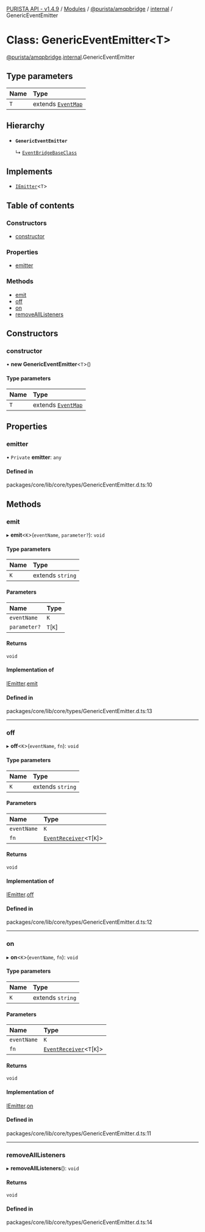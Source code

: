 [PURISTA API - v1.4.9](../README.md) / [Modules](../modules.md) / [@purista/amqpbridge](../modules/purista_amqpbridge.md) / [internal](../modules/purista_amqpbridge.internal.md) / GenericEventEmitter

# Class: GenericEventEmitter<T\>

[@purista/amqpbridge](../modules/purista_amqpbridge.md).[internal](../modules/purista_amqpbridge.internal.md).GenericEventEmitter

## Type parameters

| Name | Type |
| :------ | :------ |
| `T` | extends [`EventMap`](../modules/purista_amqpbridge.internal.md#eventmap) |

## Hierarchy

- **`GenericEventEmitter`**

  ↳ [`EventBridgeBaseClass`](purista_amqpbridge.internal.EventBridgeBaseClass.md)

## Implements

- [`IEmitter`](../interfaces/purista_amqpbridge.internal.IEmitter.md)<`T`\>

## Table of contents

### Constructors

- [constructor](purista_amqpbridge.internal.GenericEventEmitter.md#constructor)

### Properties

- [emitter](purista_amqpbridge.internal.GenericEventEmitter.md#emitter)

### Methods

- [emit](purista_amqpbridge.internal.GenericEventEmitter.md#emit)
- [off](purista_amqpbridge.internal.GenericEventEmitter.md#off)
- [on](purista_amqpbridge.internal.GenericEventEmitter.md#on)
- [removeAllListeners](purista_amqpbridge.internal.GenericEventEmitter.md#removealllisteners)

## Constructors

### constructor

• **new GenericEventEmitter**<`T`\>()

#### Type parameters

| Name | Type |
| :------ | :------ |
| `T` | extends [`EventMap`](../modules/purista_amqpbridge.internal.md#eventmap) |

## Properties

### emitter

• `Private` **emitter**: `any`

#### Defined in

packages/core/lib/core/types/GenericEventEmitter.d.ts:10

## Methods

### emit

▸ **emit**<`K`\>(`eventName`, `parameter?`): `void`

#### Type parameters

| Name | Type |
| :------ | :------ |
| `K` | extends `string` |

#### Parameters

| Name | Type |
| :------ | :------ |
| `eventName` | `K` |
| `parameter?` | `T`[`K`] |

#### Returns

`void`

#### Implementation of

[IEmitter](../interfaces/purista_amqpbridge.internal.IEmitter.md).[emit](../interfaces/purista_amqpbridge.internal.IEmitter.md#emit)

#### Defined in

packages/core/lib/core/types/GenericEventEmitter.d.ts:13

___

### off

▸ **off**<`K`\>(`eventName`, `fn`): `void`

#### Type parameters

| Name | Type |
| :------ | :------ |
| `K` | extends `string` |

#### Parameters

| Name | Type |
| :------ | :------ |
| `eventName` | `K` |
| `fn` | [`EventReceiver`](../modules/purista_amqpbridge.internal.md#eventreceiver)<`T`[`K`]\> |

#### Returns

`void`

#### Implementation of

[IEmitter](../interfaces/purista_amqpbridge.internal.IEmitter.md).[off](../interfaces/purista_amqpbridge.internal.IEmitter.md#off)

#### Defined in

packages/core/lib/core/types/GenericEventEmitter.d.ts:12

___

### on

▸ **on**<`K`\>(`eventName`, `fn`): `void`

#### Type parameters

| Name | Type |
| :------ | :------ |
| `K` | extends `string` |

#### Parameters

| Name | Type |
| :------ | :------ |
| `eventName` | `K` |
| `fn` | [`EventReceiver`](../modules/purista_amqpbridge.internal.md#eventreceiver)<`T`[`K`]\> |

#### Returns

`void`

#### Implementation of

[IEmitter](../interfaces/purista_amqpbridge.internal.IEmitter.md).[on](../interfaces/purista_amqpbridge.internal.IEmitter.md#on)

#### Defined in

packages/core/lib/core/types/GenericEventEmitter.d.ts:11

___

### removeAllListeners

▸ **removeAllListeners**(): `void`

#### Returns

`void`

#### Defined in

packages/core/lib/core/types/GenericEventEmitter.d.ts:14
